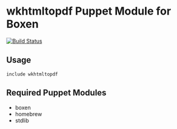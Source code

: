 # wkhtmltopdf Puppet Module for Boxen

[![Build Status](https://travis-ci.org/boxen/puppet-wkhtmltopdf.png?branch=master)](https://travis-ci.org/boxen/puppet-wkhtmltopdf)
## Usage

```puppet
include wkhtmltopdf
```

## Required Puppet Modules

* boxen
* homebrew
* stdlib
